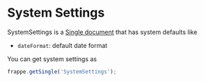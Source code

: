 # System Settings

SystemSettings is a [Single document](../models/singles.md) that has system defaults like

- `dateFormat`: default date format

You can get system settings as

```js
frappe.getSingle('SystemSettings');
```
